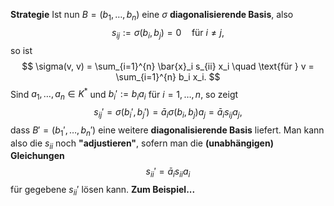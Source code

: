 **Strategie** Ist nun $B = (b_1, \dots, b_n)$ eine $\sigma$ **diagonalisierende Basis**, also $$ s_{ij} := \sigma(b_i, b_j) = 0 \quad \text{für } i \neq j, $$ so ist $$ \sigma(v, v) = \sum_{i=1}^{n} \bar{x}_i s_{ii} x_i \quad \text{für } v = \sum_{i=1}^{n} b_i x_i. $$ Sind $a_1, \dots, a_n \in K^*$ und $b_i' := b_i a_i$ für $i = 1, \dots, n$, so zeigt $$ s_{ij}' = \sigma(b_i', b_j') = \bar{a}_i \sigma(b_i, b_j) a_j = \bar{a}_i s_{ij} a_j, $$ dass $B' = (b_1', \dots, b_n')$ eine weitere **diagonalisierende Basis** liefert. Man kann also die $s_{ii}$ noch **"adjustieren"**, sofern man die **(unabhängigen) Gleichungen** $$ s_{ii}' = \bar{a}_i s_{ii} a_i $$ für gegebene $s_{ii}'$ lösen kann. **Zum Beispiel...**


